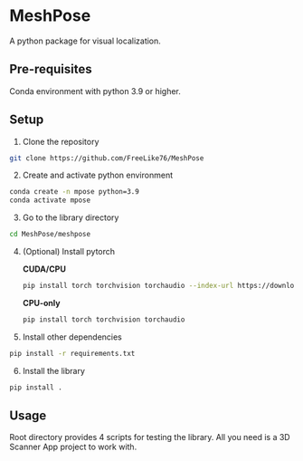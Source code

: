 # MeshPose
A python package for visual localization.

## Pre-requisites
Conda environment with python 3.9 or higher.

## Setup

1. Clone the repository
```bash
git clone https://github.com/FreeLike76/MeshPose
```

2. Create and activate python environment
```bash
conda create -n mpose python=3.9
conda activate mpose
```

3. Go to the library directory
```bash
cd MeshPose/meshpose
```

4. (Optional) Install pytorch
    
    __CUDA/CPU__
    ```bash
    pip install torch torchvision torchaudio --index-url https://download.pytorch.org/whl/cu118
    ```

    __CPU-only__
    ```bash
    pip install torch torchvision torchaudio
    ```
5. Install other dependencies
```bash
pip install -r requirements.txt
```

6. Install the library
```bash
pip install .
```

## Usage
Root directory provides 4 scripts for testing the library. All you need is a 3D Scanner App project to work with.